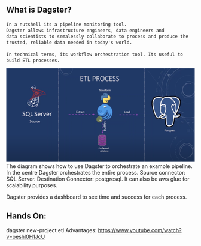 ## What is Dagster?
    In a nutshell its a pipeline monitoring tool. 
    Dagster allows infrastructure engineers, data engineers and 
    data scientists to semalessly collaborate to process and produce the trusted, reliable data needed in today's world.

    In technical terms, its workflow orchestration tool. Its useful to build ETL processes.

![](Dagster_ETL.png)
   The diagram shows how to use Dagster to orchestrate an example
   pipeline. In the centre Dagster orchestrates the entire process. Source connector: SQL Server.  Destination Connector: postgresql. It can also be aws glue for scalability purposes.

   Dagster provides a dashboard to see time and success for each process.
   
## Hands On:
   dagster new-project etl
   Advantages:
   https://www.youtube.com/watch?v=oeshl0H1JcU